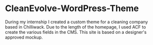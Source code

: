 # CleanEvolve-WordPress-Theme
During my internship I created a custom theme for a cleaning company based in Chilliwack. Due to the length of the homepage, I used ACF to create the various fields in the CMS. This site is based on a designer's approved mockup.
